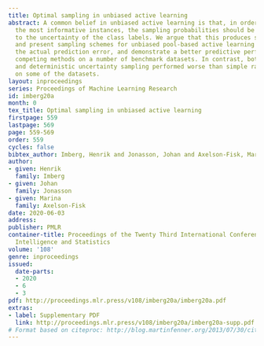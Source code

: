 ```yaml
---
title: Optimal sampling in unbiased active learning
abstract: A common belief in unbiased active learning is that, in order to capture
  the most informative instances, the sampling probabilities should be proportional
  to the uncertainty of the class labels. We argue that this produces suboptimal predictions
  and present sampling schemes for unbiased pool-based active learning that minimise
  the actual prediction error, and demonstrate a better predictive performance than
  competing methods on a number of benchmark datasets. In contrast, both probabilistic
  and deterministic uncertainty sampling performed worse than simple random sampling
  on some of the datasets.
layout: inproceedings
series: Proceedings of Machine Learning Research
id: imberg20a
month: 0
tex_title: Optimal sampling in unbiased active learning
firstpage: 559
lastpage: 569
page: 559-569
order: 559
cycles: false
bibtex_author: Imberg, Henrik and Jonasson, Johan and Axelson-Fisk, Marina
author:
- given: Henrik
  family: Imberg
- given: Johan
  family: Jonasson
- given: Marina
  family: Axelson-Fisk
date: 2020-06-03
address: 
publisher: PMLR
container-title: Proceedings of the Twenty Third International Conference on Artificial
  Intelligence and Statistics
volume: '108'
genre: inproceedings
issued:
  date-parts:
  - 2020
  - 6
  - 3
pdf: http://proceedings.mlr.press/v108/imberg20a/imberg20a.pdf
extras:
- label: Supplementary PDF
  link: http://proceedings.mlr.press/v108/imberg20a/imberg20a-supp.pdf
# Format based on citeproc: http://blog.martinfenner.org/2013/07/30/citeproc-yaml-for-bibliographies/
---
```


